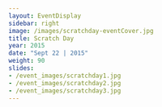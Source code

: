 ```yaml
---
layout: EventDisplay
sidebar: right
image: /images/scratchday-eventCover.jpg
title: Scratch Day
year: 2015
date: "Sept 22 | 2015"
weight: 90
slides:
- /event_images/scratchday1.jpg
- /event_images/scratchday2.jpg
- /event_images/scratchday3.jpg
---
```

